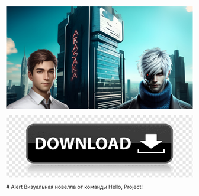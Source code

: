 ![cover](readme_image.png)
<p align="center">
  <a href="https://github.com/LicoriceAlex/Alert/blob/main/download_button.png">
    <img src="https://github.com/LicoriceAlex/Alert/blob/main/download_button.png" alt="Кнопка скачивания">
  </a>
<!-- 	<img src="https://github.com/LicoriceAlex/Alert/blob/main/download_button.png">
  	<a href="https://app.fossa.com/projects/git%2Bgithub.com%2Fcjyaddone%2FChatWaifu?ref=badge_small" alt="FOSSA Status"><img src="https://app.fossa.com/api/projects/git%2Bgithub.com%2Fcjyaddone%2FChatWaifu.svg?type=small"/></a> -->
</p>
<!-- [!Скачать игру](https://github.com/LicoriceAlex/Alert/releases/tag/latest) -->
# Alert
Визуальная новелла от команды Hello, Project!
